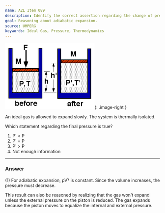 ```yaml
---
name: A2L Item 089
description: Identify the correct assertion regarding the change of pressure in an expanding gas.
goal: Reasoning about adiabatic expansion.
source: UMPERG
keywords: Ideal Gas, Pressure, Thermodynamics
---
```


![Item089_fig1.gif](../images/Item089_fig1.gif){: .image-right } 

An ideal gas is allowed to expand slowly. The system is thermally
isolated.

Which statement regarding the final pressure is true?

1. P' < P 
2. P' = P 
3. P' > P 
4. Not enough information


<hr/>

### Answer

(1) For adiabatic expansion, pV<sup>&gamma;</sup> is constant.  Since
the volume increases, the pressure must decrease.

This result can also be reasoned by realizing that the gas won't expand
unless the external pressure on the piston is reduced.  The gas expands
because the piston moves to equalize the internal and external pressure.
